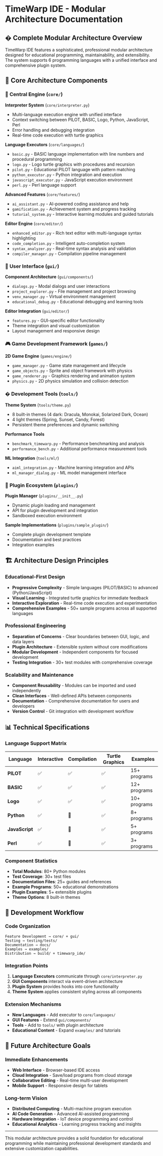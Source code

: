 # TimeWarp IDE - Modular Architecture Documentation

## �️ Complete Modular Architecture Overview

TimeWarp IDE features a sophisticated, professional modular architecture designed for educational programming, maintainability, and extensibility. The system supports 6 programming languages with a unified interface and comprehensive plugin system.

## 🧩 Core Architecture Components

### 🎯 **Central Engine (`core/`)**

**Interpreter System** (`core/interpreter.py`)
- Multi-language execution engine with unified interface
- Context switching between PILOT, BASIC, Logo, Python, JavaScript, Perl
- Error handling and debugging integration
- Real-time code execution with turtle graphics

**Language Executors** (`core/languages/`)
- `basic.py` - BASIC language implementation with line numbers and procedural programming
- `logo.py` - Logo turtle graphics with procedures and recursion
- `pilot.py` - Educational PILOT language with pattern matching
- `python_executor.py` - Python integration and execution
- `javascript_executor.py` - JavaScript execution environment
- `perl.py` - Perl language support

**Advanced Features** (`core/features/`)
- `ai_assistant.py` - AI-powered coding assistance and help
- `gamification.py` - Achievement system and progress tracking
- `tutorial_system.py` - Interactive learning modules and guided tutorials

**Editor Engine** (`core/editor/`)
- `enhanced_editor.py` - Rich text editor with multi-language syntax highlighting
- `code_completion.py` - Intelligent auto-completion system
- `syntax_analyzer.py` - Real-time syntax analysis and validation
- `compiler_manager.py` - Compilation pipeline management

### 🎨 **User Interface (`gui/`)**

**Component Architecture** (`gui/components/`)
- `dialogs.py` - Modal dialogs and user interactions
- `project_explorer.py` - File management and project browsing
- `venv_manager.py` - Virtual environment management
- `educational_debug.py` - Educational debugging and learning tools

**Editor Integration** (`gui/editor/`)
- `features.py` - GUI-specific editor functionality
- Theme integration and visual customization
- Layout management and responsive design

### 🎮 **Game Development Framework (`games/`)**

**2D Game Engine** (`games/engine/`)
- `game_manager.py` - Game state management and lifecycle
- `game_objects.py` - Sprite and object framework with physics
- `game_renderer.py` - Graphics rendering and animation system
- `physics.py` - 2D physics simulation and collision detection

### � **Development Tools (`tools/`)**

**Theme System** (`tools/theme.py`)
- 8 built-in themes (4 dark: Dracula, Monokai, Solarized Dark, Ocean)
- 4 light themes (Spring, Sunset, Candy, Forest) 
- Persistent theme preferences and dynamic switching

**Performance Tools**
- `benchmark_timewarp.py` - Performance benchmarking and analysis
- `performance_bench.py` - Additional performance measurement tools

**ML Integration** (`tools/ml/`)
- `aiml_integration.py` - Machine learning integration and APIs
- `ml_manager_dialog.py` - ML model management interface

### 🔌 **Plugin Ecosystem (`plugins/`)**

**Plugin Manager** (`plugins/__init__.py`)
- Dynamic plugin loading and management
- API for plugin development and integration
- Sandboxed execution environment

**Sample Implementations** (`plugins/sample_plugin/`)
- Complete plugin development template
- Documentation and best practices
- Integration examples

## 🏗️ **Architecture Design Principles**

### Educational-First Design

- **Progressive Complexity** - Simple languages (PILOT/BASIC) to advanced (Python/JavaScript)
- **Visual Learning** - Integrated turtle graphics for immediate feedback
- **Interactive Exploration** - Real-time code execution and experimentation
- **Comprehensive Examples** - 50+ sample programs across all supported languages

### Professional Engineering

- **Separation of Concerns** - Clear boundaries between GUI, logic, and data layers
- **Plugin Architecture** - Extensible system without core modifications
- **Modular Development** - Independent components for focused development
- **Testing Integration** - 30+ test modules with comprehensive coverage

### Scalability and Maintenance

- **Component Reusability** - Modules can be imported and used independently
- **Clean Interfaces** - Well-defined APIs between components
- **Documentation** - Comprehensive documentation for users and developers
- **Version Control** - Git integration with development workflow

## 📊 **Technical Specifications**

### Language Support Matrix

| Language | Interactive | Compilation | Turtle Graphics | Examples |
|----------|-------------|-------------|-----------------|----------|
| **PILOT** | ✅ | ✅ | ✅ | 15+ programs |
| **BASIC** | ✅ | ✅ | ✅ | 12+ programs |
| **Logo** | ✅ | ✅ | ✅ | 10+ programs |
| **Python** | ✅ | 🔄 | ✅ | 8+ programs |
| **JavaScript** | ✅ | 🔄 | ✅ | 5+ programs |
| **Perl** | ✅ | 🔄 | ✅ | 3+ programs |

### Component Statistics

- **Total Modules**: 80+ Python modules
- **Test Coverage**: 30+ test files
- **Documentation Files**: 25+ guides and references
- **Example Programs**: 50+ educational demonstrations
- **Plugin Examples**: 5+ extensible plugins
- **Theme Options**: 8 built-in themes

## 🔄 **Development Workflow**

### Code Organization

```
Feature Development → core/ + gui/
Testing → testing/tests/
Documentation → docs/
Examples → examples/
Distribution → build/ + timewarp_ide/
```

### Integration Points

1. **Language Executors** communicate through `core/interpreter.py`
2. **GUI Components** interact via event-driven architecture
3. **Plugin System** provides hooks into core functionality
4. **Theme System** applies consistent styling across all components

### Extension Mechanisms

- **New Languages** - Add executor to `core/languages/`
- **GUI Features** - Extend `gui/components/`
- **Tools** - Add to `tools/` with plugin architecture
- **Educational Content** - Expand `examples/` and tutorials

## 🎯 **Future Architecture Goals**

### Immediate Enhancements

- **Web Interface** - Browser-based IDE access
- **Cloud Integration** - Save/load programs from cloud storage
- **Collaborative Editing** - Real-time multi-user development
- **Mobile Support** - Responsive design for tablets

### Long-term Vision

- **Distributed Computing** - Multi-machine program execution
- **AI Code Generation** - Advanced AI-assisted programming
- **Hardware Integration** - IoT device programming and control
- **Educational Analytics** - Learning progress tracking and insights

---

This modular architecture provides a solid foundation for educational programming while maintaining professional development standards and extensive customization capabilities.
